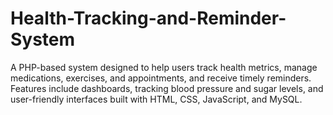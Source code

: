 # Health-Tracking-and-Reminder-System
A PHP-based system designed to help users track health metrics, manage medications, exercises, and appointments, and receive timely reminders. Features include dashboards, tracking blood pressure and sugar levels, and user-friendly interfaces built with HTML, CSS, JavaScript, and MySQL.

